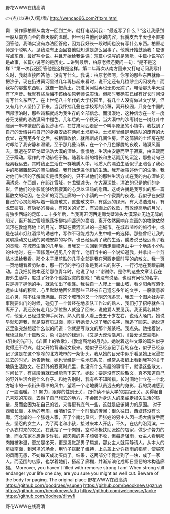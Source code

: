 
野花WWW在线高清




👉/点/此/进/入/观/看/ http://wencao66.com?fltxm.html




窦　贤作家柏原从南方一回到兰州，就打电话问我：“最近写了什么？”这让我感到一股从南方而至的春天般的温暖。但一明白他问话的内容，我就支吾半天也不直接回答他。我确实没有办法回答他，因为我好长一段时间也没有写什么东西。柏原老师是个聪明人，见我没有正面回答他就知道是怎么回事了。他就开始鼓励我：应该写点东西，最好写小说。并且开始给我讲课：短篇小说写的是感觉，中篇小说写的是故事，长篇小说写的是历史……讲到最后，柏原老师还要问一句：“是不是这样？”第一次我还回答他是这样是这样。第二年再次从南方回来又打电话问我写什么时，我就直接回答他：没有写什么。我说：柏原老师呵，你写的那些东西就像一把沙子，现在扔进黄河里过几年再捞起来看时，说不定还有几粒砂金闪闪发光！而我写的那些东西呢，就像一把黄土，扔进黄河就再也无影无踪了。电话那头半天没有了声音。我就有些后悔不该给柏原老师说实话。但那时我确实已经有好长时间没有写什么东西了。在上世纪八十年代的大学校园里，有几个人没有做过文学梦，但又有几个人坚持了下来。当我怀揣几叠在学校写的诗稿，离开校园，只身在中国的西部漂泊时，那些诗稿就成为我生存的全部信念。而漫漫地，这种信念在一年一度苍茫戈壁的浩浩漠风中褪色。几年后的一个秋天，当大漠中的沙枣树在一树红叶中缀满一串串繁密的金色沙枣时，在甘肃河西走廊一个叫平原堡的小镇中，我找到了自己的爱情并将自己的身躯安放在两间土坯房中。土坯房曾经是地质队的废弃的大食堂，在荒芜多年之后，被稍事收拾，就隔断成几间住房。但这简陋的土坯房在那时却给了我安静和温暖。至于那几叠诗稿，在一个个月色朦胧的夜晚，随漠风而去，飘逝在茫茫戈壁浩浩大漠的深处。慢慢地，生活由安静而至于寂寞，由温暖而至于躁动。写作的冲动徘徊于胸。随着年龄的增长和生活阅历的沉淀，那些诗句已经离我远去。其时我正生活在一群地质人中，地质人的漂泊生活似乎正暗合了我心中的那搁置起来的漂泊情结。我开始走进他们的生活。我开始叙述他们的生活。我对他们生活的了解其实是很表象的，只不过他们的那种生活方式在我的内心深处充满诱惑。在西部，在祁连雪域，在戈壁滩头，在大漠深处，漂泊的只是他们的身影，但他们的身影能够给我寂寞的心灵以温热的慰藉。这或许就是我写出的那一篇篇散文的动因。在空旷的河西走廊的一个小镇的一个个寂寞的夜晚，我似乎在安慰自己的心灵般地写着一篇篇散文，这些散文中，有遥远的绿洲，有大漠浩浩月，有戈壁豪唱，有隐秘的楼兰，有阳关的光芒，有岩画上的牧歌，有敦煌高地的月光，有独步西域的足印……十多年后，当我离开河西走廊戈壁滩头大漠深处无边无际的阳光，离开掠过雪峰飘荡杨柳枝间遥远的豪唱，离开依然回响在岩画的的牧歌依然流泻在敦煌高地上的月光，落脚在黄河流过的一座城市。在城市喧哗的旅行中，或是在城市灯红酒绿的诱惑中，写作不可能成为人生中唯一的选择。那些曾经让我的灵魂躁动又让我的灵魂安静的写作，也已经远离了我的生活，或者说已经远离了我的灵魂。在城市生活的几年后，当我又一次回到河西走廊祁连山中一个地质小分队的住地时，在一顶帐篷中遇见几个青年，他们当中的一个说知道我，并拿出一个剪贴本递给我看。那个本子里剪贴的几乎全部是我在河西走廊时写的的散文。我一页一页地翻看着剪贴本，那一行行的字符好象是我过去的影子，一行行地在我眼前跳动。当我把剪贴本还给那位青年时，他说了句：“谢谢你。是你的这些文章让我在野外生活中，度过了好多个孤独寂寞的夜晚！”我没有说话，也没有问他的名字，只是握了握他的手，就急忙出了帐篷。我独自一人爬上一面山坡，看夕阳余晖溶化远处山峰的积雪，心里默默地回忆着那些已经被自己遗忘多年的文字，一股暖意袭过心灵，禁不住泪流满面。在这个城市的又一个阴沉沉冬天，我去一个图片社办完事刚要出门的时候，碰见了一个曾经在地质队工作过的熟人，我们打了招呼就各自离开了。我还没有走几步那位熟人就追了回来，说他爱人要见我。我正莫名其妙时，他爱人已经过来伸手问好。熟人的爱人看上去五十岁左右，说话大嗓门。她说早就知道我，就是没有见过面，刚才听她爱人说了我的名字，就追了回来。她说道这里象突然想起什么似的问道：你就是写散文的那个某某吧。我点头。她接着说，我读过你几十篇散文，象《遥远的绿洲》，《又是大漠浩浩月》，《最爱戈壁豪唱》，《阳关的光芒》，《岩画上的牧歌》，《敦煌高地的月光》。她说着这些文章的篇名似乎觉得还不尽兴，就又开始背诵起文段来。她似乎已经忘记了我的存在，似乎已经忘记了这是在这个寒冷的北方城市的一条街头。我从她的目光中似乎看见她正沉浸在过去的时光。她告诉我，她也曾经是一名地质队员，经常从报纸上看到我写的关于地质生活散文。在野外的寂寞时光里，也没有什么有趣的事情干，就读这些散文，时间长了，有些段落就已经能背下来了。她说：要是没有这些散文，真不知道自己的野外生活会是什么样子。和她告别时，我有些不知所措。长时间地伫立在一个北方城市的一条街头寒冷的风中，望着一个老地质队员远去的的身影，我的灵魂感到了一股温暖。
	21.努力，跟你的性别无关，跟你读不读大学的差距无关。买得起自己喜欢的东西，去得了自己想去的地方，不会因为身边人的来或走损失生活的质量，反而会因为花自己的钱，来得更有底气一些，这就是应该努力的原因。
对于西塘长廊，本地的老周，给咱们说了一个时髦的传闻：很久往日，西塘还没有长廊，河北岸的一个张姓人家，开了个南北货店，但张姓的男主人因一场大病散手而去，坚忍的女主人，为了两老和小孩，接过来本人开店，不久，在店的沿河滨，一个从农村来的农民，在此摆了一个肉摊，空时积极扶助张姓的店家，做少许膂力的活，而女东家本想谢少许钱，那肉摊的男子顽强不收，但每逢降雨，女主人看到那肉摊被淋湿，更加是冬天，更是发觉那男子尴尬，那女主人就寂静请人，从本人的房檐南面，到河埠的场合，用竹子搭起了维持，上头盖上少许挡雨的稻草，使买肉的风雨无患，不妨每天成功买肉了。结果，这两部分毕竟走到了一块，成了一家人。而范围的店家，也学着她们，搭起了廊棚，并渐渐演化成即日坚韧的木构造廊棚。
Moreover, you haven't filled with remorse strong I am!
When strong still endanger your life one day, are you sure you might as well cut.
Beware of the body for paging.
The original place
野花WWW在线高清 https://github.com/goodraes/ysupen
https://github.com/beooknews/gzruw
https://github.com/beooknews/attu
https://github.com/webnewse/faoke
https://github.com/dodnes/dlhwfi





野花WWW在线高清

